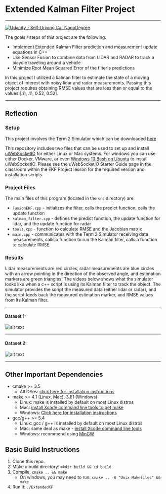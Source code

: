 # **Extended Kalman Filter Project**
---

[![Udacity - Self-Driving Car NanoDegree](https://s3.amazonaws.com/udacity-sdc/github/shield-carnd.svg)](http://www.udacity.com/drive)

The goals / steps of this project are the following:

* Implement Extended Kalman Filter prediction and measurement update equations in C++
* Use Sensor Fusion to combine data from LIDAR and RADAR to track a bicycle traveling around a vehicle
* Minimize Root Mean Squared Error of the filter's predictions


In this project I utilized a kalman filter to estimate the state of a moving object of interest with noisy lidar and radar measurements. Passing this project requires obtaining RMSE values that are less than or equal to the values [.11, .11, 0.52, 0.52].

[//]: # (Image References)

[image1]: ./images/dataset1.gif "dataset1"
[image2]: ./images/dataset2.gif "dataset2"

---



## Reflection
### Setup

This project involves the Term 2 Simulator which can be downloaded [here](https://github.com/udacity/self-driving-car-sim/releases)

This repository includes two files that can be used to set up and install [uWebSocketIO](https://github.com/uWebSockets/uWebSockets) for either Linux or Mac systems. For windows you can use either Docker, VMware, or even [Windows 10 Bash on Ubuntu](https://www.howtogeek.com/249966/how-to-install-and-use-the-linux-bash-shell-on-windows-10/) to install uWebSocketIO. Please see the uWebSocketIO Starter Guide page in the classroom within the EKF Project lesson for the required version and installation scripts.

### Project Files

The main files of this program (located in the `src` directory) are:

* `FusionEKF.cpp` - initializes the filter, calls the predict function, calls the update function
* `kalman_filter.cpp` - defines the predict function, the update function for lidar, and the update function for radar
* `tools.cpp` - function to calculate RMSE and the Jacobian matrix
* `main.cpp` - communicates with the Term 2 Simulator receiving data measurements, calls a function to run the Kalman filter, calls a function to calculate RMSE


### Results

Lidar measurements are red circles, radar measurements are blue circles with an arrow pointing in the direction of the observed angle, and estimation markers are green triangles. The videos below shows what the simulator looks like when a c++ script is using its Kalman filter to track the object. The simulator provides the script the measured data (either lidar or radar), and the script feeds back the measured estimation marker, and RMSE values from its Kalman filter.


---

#### Dataset 1:
![alt text][image1]

---

#### Dataset 2:
![alt text][image2]

---

## Other Important Dependencies

* cmake >= 3.5
  * All OSes: [click here for installation instructions](https://cmake.org/install/)
* make >= 4.1 (Linux, Mac), 3.81 (Windows)
  * Linux: make is installed by default on most Linux distros
  * Mac: [install Xcode command line tools to get make](https://developer.apple.com/xcode/features/)
  * Windows: [Click here for installation instructions](http://gnuwin32.sourceforge.net/packages/make.htm)
* gcc/g++ >= 5.4
  * Linux: gcc / g++ is installed by default on most Linux distros
  * Mac: same deal as make - [install Xcode command line tools](https://developer.apple.com/xcode/features/)
  * Windows: recommend using [MinGW](http://www.mingw.org/)

## Basic Build Instructions

1. Clone this repo.
2. Make a build directory: `mkdir build && cd build`
3. Compile: `cmake .. && make` 
   * On windows, you may need to run: `cmake .. -G "Unix Makefiles" && make`
4. Run it: `./ExtendedKF `



